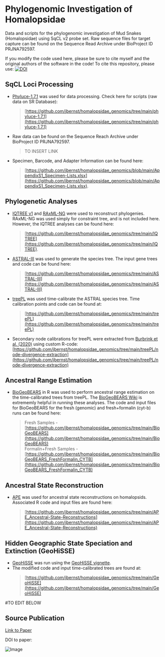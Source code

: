 # Phylogenomic Investigation of Homalopsidae
Data and scripts for the phylogenomic investigation of Mud Snakes (Homalopsidae) using SqCL v2 probe set. 
Raw sequence files for target capture can be found on the Sequence Read Archive under BioProject ID PRJNA792597.

If you modify the code used here, please be sure to cite myself and the original authors of the software in the code!
To cite this repository, please use: [![DOI](https://zenodo.org/badge/644001397.svg)](https://zenodo.org/badge/latestdoi/644001397)


## SqCL Loci Processing
* [Phyluce-1.7.1](https://phyluce.readthedocs.io/en/latest/installation.html) was used for data processing. Check here for scripts (raw data on SR Database):  
  >[https://github.com/jbernst/homalopsidae_genomics/tree/main/phyluce-1.7.1](https://github.com/jbernst/homalopsidae_genomics/tree/main/phyluce-1.7.1)
* Raw data can be found on the Sequence Reach Archive under BioProject ID PRJNA792597.
  >TO INSERT LINK
* Specimen, Barcode, and Adapter Information can be found here:
  >[https://github.com/jbernst/homalopsidae_genomics/blob/main/AppendixS1_Specimen-Lists.xlsx](https://github.com/jbernst/homalopsidae_genomics/blob/main/AppendixS1_Specimen-Lists.xlsx). 

## Phylogenetic Analyses
* [IQTREE v1](http://www.iqtree.org/) and [RAxML-NG](https://github.com/amkozlov/raxml-ng) were used to reconstruct phylogenies. RAxML-NG was used simply for constraint tree, and is not included here. However, the
  IQTREE analyses can be found here: 
  >[https://github.com/jbernst/homalopsidae_genomics/tree/main/IQTREE](https://github.com/jbernst/homalopsidae_genomics/tree/main/IQTREE).  
* [ASTRAL-III](https://github.com/smirarab/ASTRAL) was used to generate the species tree. The input gene trees and code can be found here:  
  >[https://github.com/jbernst/homalopsidae_genomics/tree/main/ASTRAL-III](https://github.com/jbernst/homalopsidae_genomics/tree/main/ASTRAL-III)
* [treePL](https://github.com/blackrim/treePL) was used time-calibrate the ASTRAL species tree. Time calibration points and code can be found at:
  >[https://github.com/jbernst/homalopsidae_genomics/tree/main/treePL](https://github.com/jbernst/homalopsidae_genomics/tree/main/treePL)  
* Secondary node calibrations for treePL were extracted from [Burbrink et al. (2020)](https://doi.org/10.1093/sysbio/syz062) using custom R-code: 
   [https://github.com/jbernst/homalopsidae_genomics/tree/main/treePL/node-divergence-extraction](https://github.com/jbernst/homalopsidae_genomics/tree/main/treePL/node-divergence-extraction)

## Ancestral Range Estimation
* [BioGeoBEARS](https://github.com/nmatzke/BioGeoBEARS) in R was used to perform ancestral range estimation on the time-calibrated trees from treePL. The [BioGeoBEARS Wiki](http://phylo.wikidot.com/biogeobears)
  is extrememly helpful in running these analyses. The code and input files for BioGeoBEARS for the fresh (genomic) and fresh+formalin (cyt-b) runs can be found here:
  >Fresh Samples - [https://github.com/jbernst/homalopsidae_genomics/tree/main/BioGeoBEARS](https://github.com/jbernst/homalopsidae_genomics/tree/main/BioGeoBEARS)  
  >Formalin+Fresh Samples - [https://github.com/jbernst/homalopsidae_genomics/tree/main/BioGeoBEARS_FreshFormalin_CYTB](https://github.com/jbernst/homalopsidae_genomics/tree/main/BioGeoBEARS_FreshFormalin_CYTB)

## Ancestral State Reconstruction
* [APE](https://cran.r-project.org/web/packages/ape/index.html) was used for ancestral state reconstructions on homalopsids. Associated R code and input files are found here:
  >[https://github.com/jbernst/homalopsidae_genomics/tree/main/APE_Ancestral-State-Reconstructions](https://github.com/jbernst/homalopsidae_genomics/tree/main/APE_Ancestral-State-Reconstructions) 

## Hidden Geographic State Speciation and Extinction (GeoHiSSE)
* [GeoHiSSE](https://doi.org/10.1093/sysbio/syw022) was run using the [GeoHiSSE vignette](https://cran.r-project.org/web/packages/hisse/vignettes/GeoHiSSE-vignette.pdf). 
* The modified code and input time-calibrated trees are found at:
  >[https://github.com/jbernst/homalopsidae_genomics/tree/main/GeoHiSSE](https://github.com/jbernst/homalopsidae_genomics/tree/main/GeoHiSSE)

#TO EDIT BELOW

## Source Publication

[Link to Paper]()

DOI to paper: []()

![Image]([https://www.flickr.com/photos/191348616@N04/53121066876/in/dateposted-public/](https://live.staticflickr.com/65535/53121066876_e0cb8194fd_h.jpg)https://live.staticflickr.com/65535/53121066876_e0cb8194fd_h.jpg)
